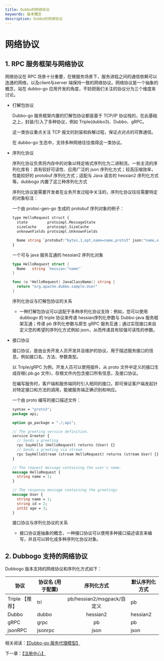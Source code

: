 ```yaml
---
title: Dubbo的网络协议
keywords: 基本概念
description: Dubbo的网络协议
---
```


# 网络协议

## 1. RPC 服务框架与网络协议

网络协议在 RPC 场景十分重要，在微服务场景下，服务进程之间的通信依赖可以连通的网络，以及client与server 端保持一致的网络协议。网络协议是一个抽象的概念，站在 dubbo-go 应用开发的角度，不妨把我们关注的协议分为三个维度来讨论。

- 打解包协议

  Dubbo-go 服务框架内置的打解包协议都是基于 TCP/IP 协议栈的，在此基础之上，封装/引入了多种协议，例如 Triple(dubbo3)、Dubbo、gRPC。

  这一类协议重点关注 TCP 报文的封装和拆解过程，保证点对点的可靠通信。

  在 dubbo-go 生态中，支持多种网络往往值得这一类协议。

  

- 序列化协议

  序列化协议负责将内存中的对象以特定格式序列化为二进制流。一些主流的序列化库有：具有较好可读性、应用广泛的 json 序列化方式；较高压缩效率，性能较好的 protobuf 序列化方式；适配与 Java 语言的 hessian2 序列化方式等。dubbogo 内置了这三种序列化方式

  序列化协议是需要开发者在业务开发过程中关注的，序列化协议往往需要特定的对象标注：

  一个由 protoc-gen-go 生成的 protobuf 序列对象的例子：

  ```protobuf
  type HelloRequest struct {
  	state         protoimpl.MessageState
  	sizeCache     protoimpl.SizeCache
  	unknownFields protoimpl.UnknownFields
  
  	Name string `protobuf:"bytes,1,opt,name=name,proto3" json:"name,omitempty"`
  }
  ```

  一个可与 java 服务互通的 hessian2 序列化对象

  ```go
  type HelloRequest struct {
  	Name   string `hessian:"name"`
  }
  
  func (u *HelloRequest) JavaClassName() string {
  	return "org.apache.dubbo.sample.User"
  }
  ```

  序列化协议与打解包协议的关系

  - 一种打解包协议可以适配于多种序列化协议支持：例如，您可以使用 dubbogo 的 triple 协议来传递 hessian序列化参数与 Dubbo-java 服务框架互通；传递 pb 序列化参数与原生 gRPC 服务互通；通过实现接口来自定义您的希望的序列化方式例如 json，从而传递具有较强可读性的参数。

- 接口协议

  接口协议，是由业务开发人员开发并且维护的协议，用于描述服务接口的信息。例如接口名、方法、参数类型。

  以 Triple/gRPC 为例，开发人员可以使用插件，从 proto 文件中定义的接口生成存根(.pb.go 文件)，存根文件内包含接口所有信息，及接口协议。

  在编写服务时，客户端和服务端同时引入相同的接口，即可保证客户端发起针对特定接口和方法的调用，能被服务端正确识别和响应。

  一个由 proto 编写的接口描述文件：

  ```protobuf
  syntax = "proto3";
  package api;
  
  option go_package = "./;api";
  
  // The greeting service definition.
  service Greeter {
    // Sends a greeting
    rpc SayHello (HelloRequest) returns (User) {}
    // Sends a greeting via stream
    rpc SayHelloStream (stream HelloRequest) returns (stream User) {}
  }
  
  // The request message containing the user's name.
  message HelloRequest {
    string name = 1;
  }
  
  // The response message containing the greetings
  message User {
    string name = 1;
    string id = 2;
    int32 age = 3;
  }
  ```

  接口协议与序列化协议的关系

  - 接口协议是抽象的概念，一种接口协议可以使用多种接口描述语言来编写，并且可以转化成多种序列化协议对象。

## 2. Dubbogo 支持的网络协议

Dubbogo 版本支持的网络协议和序列化方式如下：

| 协议            | 协议名 (用于配置) |         序列化方式         | 默认序列化方式 |
| --------------- | ----------------- | :------------------------: | -------------- |
| Triple 【推荐】 | tri               | pb/hessian2/msgpack/自定义 | pb             |
| Dubbo           | dubbo             |          hessian2          | hessian2       |
| gRPC            | grpc              |             pb             | pb             |
| jsonRPC         | jsonrpc           |            json            | json           |



相关阅读：[【Dubbo-go 服务代理模型】](https://developer.aliyun.com/article/878252)

下一章：[【注册中心】](./registry.html)